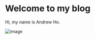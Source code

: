 # Welcome to my blog

Hi, my name is Andrew Ho.


![image](https://user-images.githubusercontent.com/66315205/84190470-fd385380-aa64-11ea-8805-574ea913af22.png)
